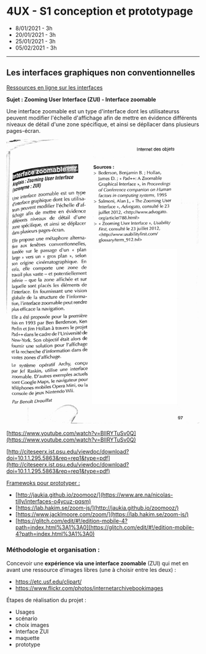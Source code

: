 # 4UX - S1 conception et prototypage
- 8/01/2021 - 3h
- 20/01/2021 - 3h
- 25/01/2021 - 3h
- 05/02/2021 - 3h

---

## Les interfaces graphiques non conventionnelles

[Ressources en ligne sur les interfaces](https://www.are.na/nicolas-tilly/interfaces-o4ycuz-pqsm)

**Sujet : Zooming User Interface (ZUI) - Interface zoomable**

Une interface zoomable est un type d'interface dont les utilisateurss peuvent modifier l'échelle d'affichage afin de mettre en évidence différents niveaux de détail d'une zone spécifique, et ainsi se dépllacer dans plusieurs pages-écran.

![](../images/interface-zoomable.jpg)

[https://www.youtube.com/watch?v=BlIRYTuSv0Q](https://www.youtube.com/watch?v=BlIRYTuSv0Q)

[http://citeseerx.ist.psu.edu/viewdoc/download?doi=10.1.1.295.5863&rep=rep1&type=pdf](http://citeseerx.ist.psu.edu/viewdoc/download?doi=10.1.1.295.5863&rep=rep1&type=pdf)

<u>Framewoks pour prototyper :</u> 

- [http://jaukia.github.io/zoomooz/](https://www.are.na/nicolas-tilly/interfaces-o4ycuz-pqsm)
- [https://lab.hakim.se/zoom-js/](http://jaukia.github.io/zoomooz/)
- [https://www.jacklmoore.com/zoom/](https://lab.hakim.se/zoom-js/)
- [https://glitch.com/edit/#!/edition-mobile-4?path=index.html%3A1%3A0](https://glitch.com/edit/#!/edition-mobile-4?path=index.html%3A1%3A0)

### Méthodologie et organisation :

Concevoir une **expérience via une interface zoomable** (ZUI) qui met en avant une ressource d’images libres (une à choisir entre les deux) :

- <https://etc.usf.edu/clipart/>
- <https://www.flickr.com/photos/internetarchivebookimages>

Étapes de réalisation du projet :

- Usages
- scénario
- choix images
- Interface ZUI
- maquette
- prototype